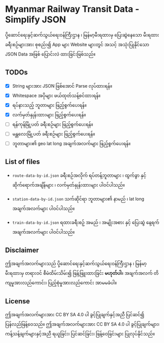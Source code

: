 
# Myanmar Railway Transit Data - Simplify JSON

ပို့ဆောင်ရေးနှင့်ဆက်သွယ်ရေးဝန်ကြီးဌာန ၊ မြန်မာ့မီးရထားမှ ပြေးဆွဲနေသော မီးရထားခရီးစဉ်များအား စုစည်း၍ App များ Website များတွင် အသင့် အသုံးပြုနိုင်သော JSON Data အဖြစ် ပြောင်းလဲ ထားခြင်းဖြစ်သည်။

## TODOs

- [x] String များအား JSON ဖြစ်အောင် Parse လုပ်ထားရန်။
- [x] Whitespace အပိုများ ဖယ်ထုတ်သန့်စင်ထားရန်။
- [x] ရပ်နားသည့် ဘူတာများ ဖြည့်စွက်ပေးရန်။
- [x] လက်မှတ်နှုန်းထားများ ဖြည့်စွက်ပေးရန်။
- [ ] ရန်ကုန်မြို့ပတ် ခရီးစဉ်များ ဖြည့်စွက်ပေးရန်။
- [ ] မန္တလေးမြို့ပတ် ခရီးစဉ်များ ဖြည့်စွက်ပေးရန်။
- [ ] ဘူတာများ၏ geo lat long အချက်အလက်များ ဖြည့်စွက်ပေးရန်။

## List of files

 - `route-data-by-id.json` ခရီးစဉ်အလိုက် ရပ်တန့်ဘူတာများ ၊ ထွက်ခွာ နှင့် ဆိုက်ရောက်အချိန်များ ၊ လက်မှတ်နှုန်းထားများ ပါဝင်ပါသည်။

 - `station-data-by-id.json` သက်ဆိုင်ရာ ဘူတာများ၏ နာမည် ၊ lat long  အချက်အလက်များ ပါဝင်ပါသည်။

 - `train-data-by-id.json` ရထားခရီးစဥ် အမည် ၊ အမျိုးအစား နှင့် ပြေးဆွဲ နေ့ရက် အချက်အလက်များ ပါဝင်ပါသည်။

## Disclaimer
ဤအချက်အလက်များသည် ပို့ဆောင်ရေးနှင့်ဆက်သွယ်ရေးဝန်ကြီးဌာန ၊ မြန်မာ့မီးရထားမှ တရားဝင် စီမံထိမ်းသိမ်း၍ ဖြန့်ဖြူးထားခြင်း <b>မဟုတ်ပါ</b>။ အချက်အလက် တိကျမှုအားလည်ကောင်း၊ ပြည့်စုံမှုအားလည်ကောင်း အာမမခံပါ။


## License
ဤအချက်အလက်များအား CC BY SA 4.0 ပါ ခွင့်ပြုချက်နှင့်အညီ ပြင်ဆင်၍ ပြန်လည်ဖြန့်ဝေသည်။ ဤအချက်အလက်များအား CC BY SA 4.0 ပါ ခွင့်ပြုချက်များ၊ ကန့်သန့်ချက်များနှင့်အညီ ရယူခြင်း၊ ပြင်ဆင်ခြင်း၊ ဖြန့်ဝေခြင်းများ ပြုလုပ်နိုင်သည်။